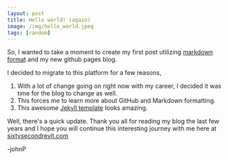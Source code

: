 ```yaml
---
layout: post
title: Hello world! (again)
image: /img/hello_world.jpeg
tags: [random]
---
```


So, I wanted to take a moment to create my first post utilizing [markdown format](http://www.markdowntutorial.com/) and my new github pages blog.

I decided to migrate to this platform for a few reasons,

1. With a lot of change going on right now with my career, I decided it was time for the blog to change as well.
2. This forces me to learn more about GitHub and Markdown formatting.
3. This awesome [Jekyll template](http://deanattali.com/beautiful-jekyll/) looks amazing.

Well, there's a quick update. Thank you all for reading my blog the last few years and I hope you will continue this interesting journey with me here at [sixtysecondrevit.com](http://www.sixtysecondrevit.com)

-johnP
